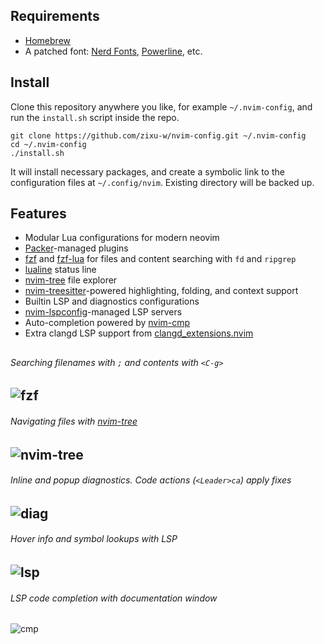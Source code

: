 ## Requirements

- [Homebrew](https://brew.sh)
- A patched font: [Nerd Fonts](https://github.com/ryanoasis/nerd-fonts), [Powerline](https://github.com/powerline/fonts), etc.

## Install

Clone this repository anywhere you like, for example `~/.nvim-config`, and
run the `install.sh` script inside the repo.
```
git clone https://github.com/zixu-w/nvim-config.git ~/.nvim-config
cd ~/.nvim-config
./install.sh
```
It will install necessary packages, and create a symbolic link to the
configuration files at `~/.config/nvim`. Existing directory will be backed up.

## Features

- Modular Lua configurations for modern neovim
- [Packer](https://github.com/wbthomason/packer.nvim)-managed plugins
- [fzf](https://github.com/junegunn/fzf) and [fzf-lua](https://github.com/ibhagwan/fzf-lua) for files and content searching with `fd` and `ripgrep`
- [lualine](https://github.com/nvim-lualine/lualine.nvim) status line
- [nvim-tree](https://github.com/nvim-tree/nvim-tree.lua) file explorer
- [nvim-treesitter](https://github.com/nvim-treesitter/nvim-treesitter)-powered highlighting, folding, and context support
- Builtin LSP and diagnostics configurations
- [nvim-lspconfig](https://github.com/neovim/nvim-lspconfig)-managed LSP servers
- Auto-completion powered by [nvim-cmp](https://github.com/hrsh7th/nvim-cmp)
- Extra clangd LSP support from [clangd_extensions.nvim](https://github.com/p00f/clangd_extensions.nvim)

##
###### Searching filenames with `;` and contents with `<C-g>`
![fzf](https://user-images.githubusercontent.com/9819235/206936522-cb360e7a-69f2-4ada-8336-52ee6600d4eb.gif)
---
###### Navigating files with [nvim-tree](https://github.com/nvim-tree/nvim-tree.lua)
![nvim-tree](https://user-images.githubusercontent.com/9819235/206936531-5aca7ca6-a36e-4780-955b-23932fe63549.gif)
---
###### Inline and popup diagnostics. Code actions (`<Leader>ca`) apply fixes
![diag](https://user-images.githubusercontent.com/9819235/206936537-42763ef8-d9de-46e7-a821-289b97f933a6.gif)
---
###### Hover info and symbol lookups with LSP
![lsp](https://user-images.githubusercontent.com/9819235/206936566-e1c74ab8-f936-4e68-a251-2242a87e9476.gif)
---
###### LSP code completion with documentation window
![cmp](https://user-images.githubusercontent.com/9819235/206936574-57d72aa0-017c-4447-85f8-e93e37cdfd71.gif)
